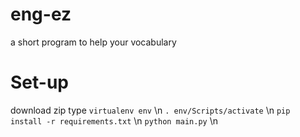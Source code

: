 # eng-ez
a short program to help your vocabulary
# Set-up
 download zip
 type `virtualenv env` \n
 `. env/Scripts/activate` \n
 `pip install -r requirements.txt` \n
 `python main.py` \n
